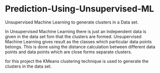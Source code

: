 # Prediction-Using-Unsupervised-ML
Unsupervised Machine Learning to generate clusters in a Data set.

In Unsupervised Machine Learning there is just an independent data is given in the data set fom that the clusters are formed.
Unsupervised Machine Learning gives result as the classes which particular data points belongs. This is done using the distance calculation between different data points and data points which are close forms separate clusters.

for this project the KMeans clustering technique is used to generate the clusters in the data set. 
